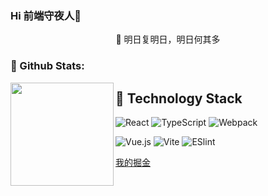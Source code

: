 ### Hi 前端守夜人👋

<p align=center>
  🎐 明日复明日，明日何其多
</p>

### 🌈 Github Stats:
<img align="left" height='165px' src="https://github-readme-stats.vercel.app/api?username=jj19100&bg_color=10,014872,D7EDE1&title_color=fff&text_color=fff">

## 🦘 Technology Stack

![React](https://img.shields.io/badge/-React-%23282C34?style=flat-square&logo=react)
![TypeScript](https://img.shields.io/badge/-TypeScript-007ACC?style=flat-square&logo=typescript&logoColor=white)
![Webpack](https://img.shields.io/badge/-Webpack-%232C3A42?style=flat-square&logo=webpack)

![Vue.js](https://img.shields.io/badge/-Vue.js-%232c3e50?style=flat-square&logo=vuedotjs)
![Vite](https://img.shields.io/badge/-Vite-%232C3A42?style=flat-square&logo=Vite)
![ESlint](https://img.shields.io/badge/-ESLint-%234B32C3?style=flat-square&logo=eslint)

[我的掘金](https://juejin.cn/user/3210229685691198/posts)
